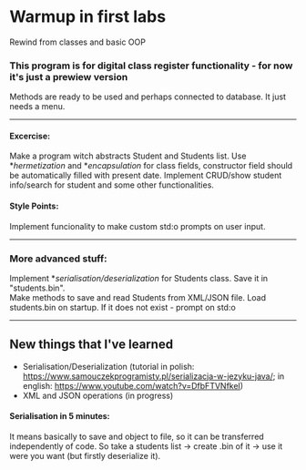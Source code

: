 # Warmup in first labs
Rewind from classes and basic OOP
### This program is for digital class register functionality - for now it's just a prewiew version
Methods are ready to be used and perhaps connected to database. It just needs a menu.

<hr>

#### Excercise:  
Make a program witch abstracts Student and Students list. Use **hermetization* and **encapsulation* for class fields, constructor field should be automatically filled with present date. Implement CRUD/show student info/search for student and some other functionalities.

#### Style Points:
Implement funcionality to make custom std:o prompts on user input.

<hr>

### More advanced stuff:
Implement **serialisation/deserialization* for Students class. Save it in "students.bin".  
Make methods to save and read Students from XML/JSON file.
Load students.bin on startup. If it does not exist - prompt on std:o


<hr>

## New things that I've learned
* Serialisation/Deserialization (tutorial in polish: https://www.samouczekprogramisty.pl/serializacja-w-jezyku-java/; in english: https://www.youtube.com/watch?v=DfbFTVNfkeI)
* XML and JSON operations (in progress)

#### Serialisation in 5 minutes:
It means basically to save and object to file, so it can be transferred independently of code. So take a students list -> create .bin of it -> use it were you want (but firstly deserialize it).

